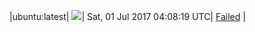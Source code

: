 |ubuntu:latest| ![](https://cdn.rawgit.com/Neilpang/acmetest/master/status/ubuntu-latest.svg?1498882099)| Sat, 01 Jul 2017 04:08:19 UTC| [Failed](https://github.com/Neilpang/acmetest/blob/master/logs/ubuntu-latest.out) |
